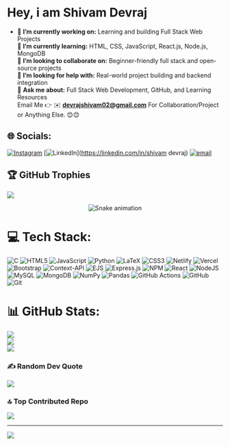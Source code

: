 <h1>Hey, i am Shivam Devraj</h1>


- 🔭 **I’m currently working on:** Learning and building Full Stack Web Projects  
🌱 **I’m currently learning:** HTML, CSS, JavaScript, React.js, Node.js, MongoDB  
👯 **I’m looking to collaborate on:** Beginner-friendly full stack and open-source projects  
🤔 **I’m looking for help with:** Real-world project building and backend integration  
💬 **Ask me about:** Full Stack Web Development, GitHub, and Learning Resources  
Email Me 👉 ✉️ **devrajshivam02@gmail.com** For Collaboration/Project or Anything Else. 😊😊 


## 🌐 Socials:
[![Instagram](https://img.shields.io/badge/Instagram-%23E4405F.svg?logo=Instagram&logoColor=white)](https://instagram.com/shivamdevraj02) [![LinkedIn](https://img.shields.io/badge/LinkedIn-%230077B5.svg?logo=linkedin&logoColor=white)](https://linkedin.com/in/shivam devraj) [![email](https://img.shields.io/badge/Email-D14836?logo=gmail&logoColor=white)](mailto:devrajshivam02@gmail.com)

## 🏆 GitHub Trophies
![](https://github-profile-trophy.vercel.app/?username=shivamdevraj02&theme=dark&no-frame=false&no-bg=true&margin-w=4)

<!-- Snake Game Repo View -->

<div align="center">
  <img src="https://profile-readme-generator.com/assets/snake.svg" alt="Snake animation" />
</div>


# 💻 Tech Stack:
![C](https://img.shields.io/badge/c-%2300599C.svg?style=for-the-badge&logo=c&logoColor=white) ![HTML5](https://img.shields.io/badge/html5-%23E34F26.svg?style=for-the-badge&logo=html5&logoColor=white) ![JavaScript](https://img.shields.io/badge/javascript-%23323330.svg?style=for-the-badge&logo=javascript&logoColor=%23F7DF1E) ![Python](https://img.shields.io/badge/python-3670A0?style=for-the-badge&logo=python&logoColor=ffdd54) ![LaTeX](https://img.shields.io/badge/latex-%23008080.svg?style=for-the-badge&logo=latex&logoColor=white) ![CSS3](https://img.shields.io/badge/css3-%231572B6.svg?style=for-the-badge&logo=css3&logoColor=white) ![Netlify](https://img.shields.io/badge/netlify-%23000000.svg?style=for-the-badge&logo=netlify&logoColor=#00C7B7) ![Vercel](https://img.shields.io/badge/vercel-%23000000.svg?style=for-the-badge&logo=vercel&logoColor=white) ![Bootstrap](https://img.shields.io/badge/bootstrap-%238511FA.svg?style=for-the-badge&logo=bootstrap&logoColor=white) ![Context-API](https://img.shields.io/badge/Context--Api-000000?style=for-the-badge&logo=react) ![EJS](https://img.shields.io/badge/ejs-%23B4CA65.svg?style=for-the-badge&logo=ejs&logoColor=black) ![Express.js](https://img.shields.io/badge/express.js-%23404d59.svg?style=for-the-badge&logo=express&logoColor=%2361DAFB) ![NPM](https://img.shields.io/badge/NPM-%23CB3837.svg?style=for-the-badge&logo=npm&logoColor=white) ![React](https://img.shields.io/badge/react-%2320232a.svg?style=for-the-badge&logo=react&logoColor=%2361DAFB) ![NodeJS](https://img.shields.io/badge/node.js-6DA55F?style=for-the-badge&logo=node.js&logoColor=white) ![MySQL](https://img.shields.io/badge/mysql-4479A1.svg?style=for-the-badge&logo=mysql&logoColor=white) ![MongoDB](https://img.shields.io/badge/MongoDB-%234ea94b.svg?style=for-the-badge&logo=mongodb&logoColor=white) ![NumPy](https://img.shields.io/badge/numpy-%23013243.svg?style=for-the-badge&logo=numpy&logoColor=white) ![Pandas](https://img.shields.io/badge/pandas-%23150458.svg?style=for-the-badge&logo=pandas&logoColor=white) ![GitHub Actions](https://img.shields.io/badge/github%20actions-%232671E5.svg?style=for-the-badge&logo=githubactions&logoColor=white) ![GitHub](https://img.shields.io/badge/github-%23121011.svg?style=for-the-badge&logo=github&logoColor=white) ![Git](https://img.shields.io/badge/git-%23F05033.svg?style=for-the-badge&logo=git&logoColor=white)
# 📊 GitHub Stats:
![](https://github-readme-stats.vercel.app/api?username=shivamdevraj02&theme=dark&hide_border=false&include_all_commits=false&count_private=false)<br/>
![](https://nirzak-streak-stats.vercel.app/?user=shivamdevraj02&theme=dark&hide_border=false)<br/>
![](https://github-readme-stats.vercel.app/api/top-langs/?username=shivamdevraj02&theme=dark&hide_border=false&include_all_commits=false&count_private=false&layout=compact)



### ✍️ Random Dev Quote
![](https://quotes-github-readme.vercel.app/api?type=horizontal&theme=radical)

### 🔝 Top Contributed Repo
![](https://github-contributor-stats.vercel.app/api?username=shivamdevraj02&limit=5&theme=dark&combine_all_yearly_contributions=true)

---
[![](https://visitcount.itsvg.in/api?id=shivamdevraj02&icon=0&color=0)](https://visitcount.itsvg.in)

<!-- Proudly created with GPRM ( https://gprm.itsvg.in ) -->
